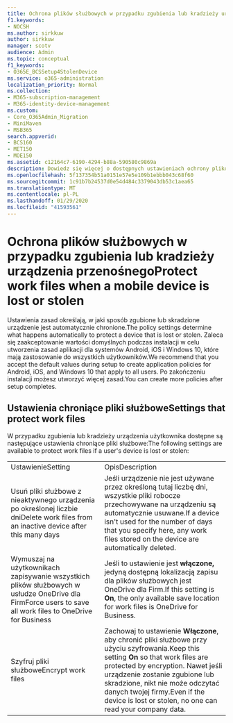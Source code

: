 ```yaml
---
title: Ochrona plików służbowych w przypadku zgubienia lub kradzieży urządzenia przenośnego
f1.keywords:
- NOCSH
ms.author: sirkkuw
author: sirkkuw
manager: scotv
audience: Admin
ms.topic: conceptual
f1_keywords:
- O365E_BCSSetup4StolenDevice
ms.service: o365-administration
localization_priority: Normal
ms.collection:
- M365-subscription-management
- M365-identity-device-management
ms.custom:
- Core_O365Admin_Migration
- MiniMaven
- MSB365
search.appverid:
- BCS160
- MET150
- MOE150
ms.assetid: c12164c7-6190-4294-b88a-590580c9869a
description: Dowiedz się więcej o dostępnych ustawieniach ochrony plików roboczych w przypadku zgubienia lub kradzieży urządzenia użytkownika.
ms.openlocfilehash: 5f137354b51a0151e57e5e109b1ebbb043c68f60
ms.sourcegitcommit: 1c91b7b24537d0e54d484c3379043db53c1aea65
ms.translationtype: MT
ms.contentlocale: pl-PL
ms.lasthandoff: 01/29/2020
ms.locfileid: "41593561"
---
```

# <a name="protect-work-files-when-a-mobile-device-is-lost-or-stolen"></a><span data-ttu-id="d69ce-103">Ochrona plików służbowych w przypadku zgubienia lub kradzieży urządzenia przenośnego</span><span class="sxs-lookup"><span data-stu-id="d69ce-103">Protect work files when a mobile device is lost or stolen</span></span>

<span data-ttu-id="d69ce-104">Ustawienia zasad określają, w jaki sposób zgubione lub skradzione urządzenie jest automatycznie chronione.</span><span class="sxs-lookup"><span data-stu-id="d69ce-104">The policy settings determine what happens automatically to protect a device that is lost or stolen.</span></span> <span data-ttu-id="d69ce-105">Zaleca się zaakceptowanie wartości domyślnych podczas instalacji w celu utworzenia zasad aplikacji dla systemów Android, iOS i Windows 10, które mają zastosowanie do wszystkich użytkowników.</span><span class="sxs-lookup"><span data-stu-id="d69ce-105">We recommend that you accept the default values during setup to create application policies for Android, iOS, and Windows 10 that apply to all users.</span></span> <span data-ttu-id="d69ce-106">Po zakończeniu instalacji możesz utworzyć więcej zasad.</span><span class="sxs-lookup"><span data-stu-id="d69ce-106">You can create more policies after setup completes.</span></span>
  
## <a name="settings-that-protect-work-files"></a><span data-ttu-id="d69ce-107">Ustawienia chroniące pliki służbowe</span><span class="sxs-lookup"><span data-stu-id="d69ce-107">Settings that protect work files</span></span>

<span data-ttu-id="d69ce-108">W przypadku zgubienia lub kradzieży urządzenia użytkownika dostępne są następujące ustawienia chroniące pliki służbowe:</span><span class="sxs-lookup"><span data-stu-id="d69ce-108">The following settings are available to protect work files if a user's device is lost or stolen:</span></span>
  
|||
|:-----|:-----|
|<span data-ttu-id="d69ce-109">Ustawienie</span><span class="sxs-lookup"><span data-stu-id="d69ce-109">Setting</span></span>  <br/> |<span data-ttu-id="d69ce-110">Opis</span><span class="sxs-lookup"><span data-stu-id="d69ce-110">Description</span></span>  <br/> |
|<span data-ttu-id="d69ce-111">Usuń pliki służbowe z nieaktywnego urządzenia po określonej liczbie dni</span><span class="sxs-lookup"><span data-stu-id="d69ce-111">Delete work files from an inactive device after this many days</span></span>  <br/> |<span data-ttu-id="d69ce-112">Jeśli urządzenie nie jest używane przez określoną tutaj liczbę dni, wszystkie pliki robocze przechowywane na urządzeniu są automatycznie usuwane.</span><span class="sxs-lookup"><span data-stu-id="d69ce-112">If a device isn't used for the number of days that you specify here, any work files stored on the device are automatically deleted.</span></span>  <br/> |
|<span data-ttu-id="d69ce-113">Wymuszaj na użytkownikach zapisywanie wszystkich plików służbowych w usłudze OneDrive dla Firm</span><span class="sxs-lookup"><span data-stu-id="d69ce-113">Force users to save all work files to OneDrive for Business</span></span>  <br/> |<span data-ttu-id="d69ce-114">Jeśli to ustawienie jest **włączone,** jedyną dostępną lokalizacją zapisu dla plików służbowych jest OneDrive dla Firm.</span><span class="sxs-lookup"><span data-stu-id="d69ce-114">If this setting is **On**, the only available save location for work files is OneDrive for Business.</span></span>  <br/> |
|<span data-ttu-id="d69ce-115">Szyfruj pliki służbowe</span><span class="sxs-lookup"><span data-stu-id="d69ce-115">Encrypt work files</span></span>  <br/> |<span data-ttu-id="d69ce-116">Zachowaj to ustawienie **Włączone**, aby chronić pliki służbowe przy użyciu szyfrowania.</span><span class="sxs-lookup"><span data-stu-id="d69ce-116">Keep this setting **On** so that work files are protected by encryption.</span></span> <span data-ttu-id="d69ce-117">Nawet jeśli urządzenie zostanie zgubione lub skradzione, nikt nie może odczytać danych twojej firmy.</span><span class="sxs-lookup"><span data-stu-id="d69ce-117">Even if the device is lost or stolen, no one can read your company data.</span></span>  <br/> |
   

